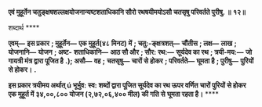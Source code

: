 **एवं मुहूर्तेन चतुङ्क्षषशल्लक्षयोजनान्यष्टशताधिकानि सौरो रथषयीमयोऽसौ चतसृषु परिवर्तते पुरीषु. ॥** **१२॥** 

शब्दार्थ **** 

**एवम्—** **इस प्रकार** **; मुहूर्तेन—** **एक मुहूर्त(४८ मिनट) में** **; चतु:-ङ्क्षत्रशत्—** **चौंतीस** **; लक्ष—** **लाख** **; योजनानि—** **योजन** **; अष्ट-** **शताधिकानि—** **आठ सौ और** **; सौर: रथ:—** **सूर्यदेव का रथ** **; त्रयी-मय:—** **जो गायत्री मंत्र द्वारा पूजित है** **.); असौ—** **वह** **;** **चतसृषु—** **चारों से होकर** **; परिवर्तते—** **घूमता है** **; पुरीषु—** **पुरियों से होकर।** **.** 

**इस प्रकार त्रयीमय अर्थात् ú भूर्भुव: स्व: शब्दों द्वारा पूजित सूर्यदेव का रथ ऊपर वर्णित** **चारों पुरियों से होकर एक मुहूर्त में ३४,००,८०० योजन (२,७२,०६,४०० मील) की गति से** **घूमता रहता है।** **** 